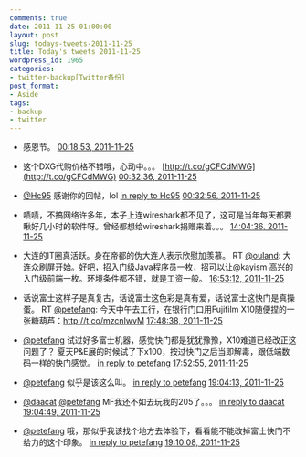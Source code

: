 ```yaml
---
comments: true
date: 2011-11-25 01:00:00
layout: post
slug: todays-tweets-2011-11-25
title: Today's tweets 2011-11-25
wordpress_id: 1965
categories:
- twitter-backup[Twitter备份]
post_format:
- Aside
tags:
- backup
- twitter
---
```





  * 感恩节。 [00:18:53, 2011-11-25](http://twitter.com/gfrog/statuses/139739775526641664)





  * 这个DXG代购价格不错哦，心动中。。。 [http://t.co/gCFCdMWG](http://t.co/gCFCdMWG) [00:32:36, 2011-11-25](http://twitter.com/gfrog/statuses/139743230018334720)





  * [@Hc95](http://twitter.com/Hc95) 感谢你的回帖，lol [in reply to Hc95](http://twitter.com/Hc95/statuses/139740765457883136) [00:32:56, 2011-11-25](http://twitter.com/gfrog/statuses/139743310372802560)





  * 啧啧，不搞网络许多年，本子上连wireshark都不见了，这可是当年每天都要瞅好几小时的软件呀。曾经都想给wireshark捐赠来着。。。 [14:04:36, 2011-11-25](http://twitter.com/gfrog/statuses/139947573745156096)





  * 大连的IT圈真活跃。身在帝都的伪大连人表示欣慰加羡慕。 RT [@ouland](http://twitter.com/ouland): 大连众刷屏开始。好吧，招入门级Java程序员一枚，招可以让@kayism 高兴的入门级前端一枚。环境条件都不错，就是工资一般。 [16:53:12, 2011-11-25](http://twitter.com/gfrog/statuses/139990002913394688)





  * 话说富士这样子是真复古，话说富士这色彩是真有爱，话说富士这快门是真操蛋。 RT [@petefang](http://twitter.com/petefang): 今天中午去工行，在银行门口用Fujifilm X10随便捏的一张糖葫芦：http://t.co/mzcnIwvM [17:48:38, 2011-11-25](http://twitter.com/gfrog/statuses/140003953923469312)





  * [@petefang](http://twitter.com/petefang) 试过好多富士机器，感觉快门都是犹犹豫豫，X10难道已经改正这问题了？ 夏天P&E展的时候试了下x100，按过快门之后当即解毒，跟低端数码一样的快门感觉。 [in reply to petefang](http://twitter.com/petefang/statuses/140004033455853568) [17:52:55, 2011-11-25](http://twitter.com/gfrog/statuses/140005030672601088)





  * [@petefang](http://twitter.com/petefang) 似乎是该这么叫。 [in reply to petefang](http://twitter.com/petefang/statuses/140013192519761920) [19:04:13, 2011-11-25](http://twitter.com/gfrog/statuses/140022973984817152)





  * [@daacat](http://twitter.com/daacat) [@petefang](http://twitter.com/petefang) MF我还不如去玩我的205了。。。 [in reply to daacat](http://twitter.com/daacat/statuses/140014181998010368) [19:04:49, 2011-11-25](http://twitter.com/gfrog/statuses/140023127534088192)





  * [@petefang](http://twitter.com/petefang) 哦，那似乎我该找个地方去体验下，看看能不能改掉富士快门不给力的这个印象。 [in reply to petefang](http://twitter.com/petefang/statuses/140023310175047680) [19:10:08, 2011-11-25](http://twitter.com/gfrog/statuses/140024463554129921)




